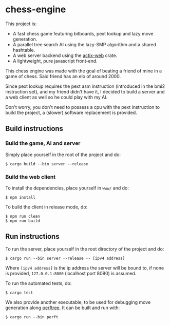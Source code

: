 # chess-engine

This project is:
+ A fast chess game featuring bitboards, pext lookup and lazy move generation.
+ A parallel tree search AI using the lazy-SMP algorithm and a shared hashtable.
+ A web server backend using the [actix-web](https://actix.rs/) crate.
+ A lightweight, pure javascript front-end.

This chess engine was made with the goal of beating a friend of mine in a game of chess. Said friend has an elo of around 2000.

Since pext lookup requires the pext asm instruction (introduced in the bmi2 instruction set), and my friend didn't have it, I decided to build a server and a web client as well so he could play with my AI.

Don't worry, you don't need to possess a cpu with the pext instruction to build the project, a (slower) software replacement is provided.

## Build instructions

### Build the game, AI and server

Simply place yourself in the root of the project and do:
```
$ cargo build --bin server --release
```

### Build the web client

To install the dependencies, place yourself in `www/` and do:
```
$ npm install
```

To build the client in release mode, do:
```
$ npm run clean
$ npm run build
```

## Run instructions

To run the server, place yourself in the root directory of the project and do:
```
$ cargo run --bin server --release -- [ipv4 address]
```
Where `[ipv4 address]` is the ip address the server will be bound to, if none is provided, `127.0.0.1:8080` (localhost port 8080) is assumed.

To run the automated tests, do:
```
$ cargo test
```

We also provide another executable, to be used for debugging move generation along [perftree](https://github.com/agausmann/perftree). It can be built and run with:
```
$ cargo run --bin perft
```